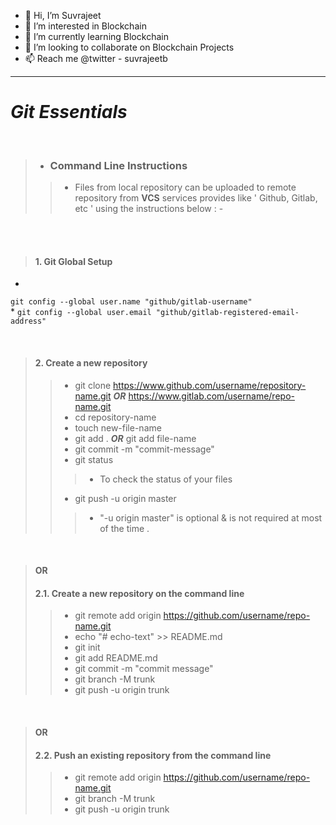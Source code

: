 * 👋 Hi, I’m Suvrajeet
* 👀 I’m interested in Blockchain
* 🌱 I’m currently learning Blockchain
* 💞️ I’m looking to collaborate on Blockchain Projects
* 📫 Reach me @twitter - suvrajeetb

-----------------------------------------------------------------------------------------------------------------------------------------------------------------------

# **_Git Essentials_**
<br>

>
> * ### **Command Line Instructions**
>> * Files from local repository can be uploaded to remote repository from **VCS** services provides like ' Github, Gitlab, etc ' using the instructions below : -

<br>
<br>

> #### 1. **Git Global Setup**

* 
```git config --global user.name "github/gitlab-username"```
<br>
* 
```git config --global user.email "github/gitlab-registered-email-address"```


<br>

> #### 2. **Create a new repository**
>> * git clone https://www.github.com/username/repository-name.git **_OR_** https://www.gitlab.com/username/repo-name.git
>> * cd repository-name
>> * touch new-file-name
>> * git add . **_OR_** git add file-name
>> * git commit -m "commit-message"
>> * git status
>> > * To check the status of your files
>> * git push -u origin master
>> > * "-u origin master" is optional & is not required at most of the time .

<br>

> #### **OR**
> #### 2.1. **Create a new repository on the command line**
>> * git remote add origin https://github.com/username/repo-name.git
>> * echo "# echo-text" >> README.md
>> * git init
>> * git add README.md
>> * git commit -m "commit message"
>> * git branch -M trunk
>> * git push -u origin trunk

<br>

> #### **OR**
> #### 2.2. **Push an existing repository from the command line**
>> * git remote add origin https://github.com/username/repo-name.git
>> * git branch -M trunk
>> * git push -u origin trunk
